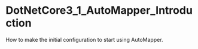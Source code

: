 # DotNetCore3_1_AutoMapper_Introduction
How to make the initial configuration to start using AutoMapper.
